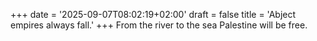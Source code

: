 +++
date = '2025-09-07T08:02:19+02:00'
draft = false
title = 'Abject empires always fall.'
+++
From the river to the sea Palestine will be free.
